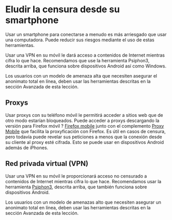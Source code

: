 [Title]: # (Eludir la censura desde su smartphone)
[Difficulty]: # (Principiante)
[Order]: # (9)

# Eludir la censura desde su smartphone

Usar un smartphone para conectarse a menudo es más arriesgado que usar una computadora. Puede reducir sus riesgos mediante el uso de estas herramientas.

Usar una VPN en su móvil le dará acceso a contenidos de Internet mientras cifra lo que hace. Recomendamos que use la herramienta Psiphon3, descrita arriba, que funciona sobre dispositivos Android así como Windows.

Los usuarios con un modelo de amenaza alta que necesiten asegurar el anonimato total en línea, deben usar las herramientas descritas en la sección Avanzada de esta lección.

## Proxys

Usar proxys con su teléfono móvil le permitirá acceder a sitios web que de otro modo estarían bloqueados. Puede acceder a proxys descargando la versión para Firefox móvil ? [Firefox mobile](http://f-droid.org/repository/browse/?fdid=org.mozilla.firefox) junto con el complemento [Proxy Mobile](https://guardianproject.info/apps/proxymob-firefox-add-on/) que facilita la proxyficación con Firefox. Es útil en casos de censura, pero todavía puede revelar sus peticiones a menos que la conexión desde su cliente al proxy esté cifrada. Esto se puede usar en dispositivos Android además de iPhones.

## Red privada virtual (VPN)

Usar una VPN en su móvil le proporcionará acceso no censurado a contenidos de Internet mientras cifra lo que hace. Recomendamos usar la herramienta [Psiphon3](umbrella://lesson/psiphon), descrita arriba, que también funciona sobre dispositivos Android.

Los usuarios con un modelo de amenazas alto que necesiten asegurar un anonimato total en línea, deben usar las herramientas descritas en la sección Avanzada de esta lección.